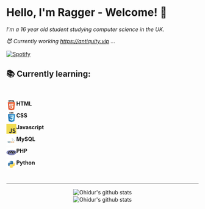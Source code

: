 
# Hello, I'm Ragger - Welcome! 👋

_I'm a 16 year old student studying computer science in the UK._

_😈 Currently working https://antiquity.vip ..._
<br />
<br />
[![Spotify](https://my-site-omega.vercel.app/api/spotify)](https://open.spotify.com/user/hkgmzhjemhzlah3aizhv3jcsp)
<br />
## 📚 Currently learning:
<br />

**HTML** <img align="left" alt="HTML5" width="26px" src="https://raw.githubusercontent.com/github/explore/80688e429a7d4ef2fca1e82350fe8e3517d3494d/topics/html/html.png" />

**CSS** <img align="left" alt="CSS3" width="26px" src="https://raw.githubusercontent.com/github/explore/80688e429a7d4ef2fca1e82350fe8e3517d3494d/topics/css/css.png" />

**Javascript** <img align="left" alt="JavaScript" width="26px" src="https://raw.githubusercontent.com/github/explore/80688e429a7d4ef2fca1e82350fe8e3517d3494d/topics/javascript/javascript.png" />

**MySQL** <img align="left" alt="MySQL" width="26px" src="https://raw.githubusercontent.com/github/explore/80688e429a7d4ef2fca1e82350fe8e3517d3494d/topics/mysql/mysql.png" />

**PHP** <img align="left" alt="MySQL" width="26px" src="https://raw.githubusercontent.com/github/explore/80688e429a7d4ef2fca1e82350fe8e3517d3494d/topics/php/php.png" />

**Python** <img align="left" alt="CSS3" width="26px" src="https://raw.githubusercontent.com/github/explore/80688e429a7d4ef2fca1e82350fe8e3517d3494d/topics/python/python.png" />

<br />

---

<p align='center'>
  <img align="center" src="https://github-readme-stats.vercel.app/api?username=aksel-rag&show_icons=true&theme=calm&line_height=21" alt="Ohidur's github stats"/>
  <br />
  <img align="center" src="https://github-readme-stats.vercel.app/api/top-langs/?username=aksel-rag&theme=calm&hide_langs_below=1&layout=compact" alt="Ohidur's github stats"/>
</p>
